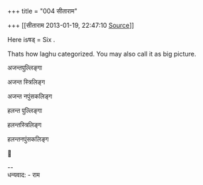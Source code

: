 +++
title = "004 सीताराम"

+++
[[सीताराम	2013-01-19, 22:47:10 [Source](https://groups.google.com/g/samskrita/c/LlS9LOsGQsk)]]



Here isषड् = Six .

Thats how laghu categorized. You may also call it as big picture.

  

अजन्तपुल्लिङ्गा

अजन्त स्त्रिलिङ्ग

अजन्त नपुंसकलिङ्ग

  

हलन्त पुल्लिङ्गा

हलन्तस्त्रिलिङ्ग

हलन्तनपुंसकलिङ्ग



--  
धन्यवाद: - राम

